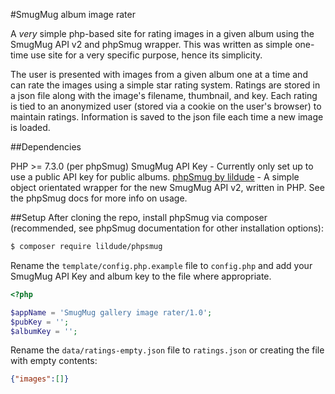 #SmugMug album image rater

A _very_ simple php-based site for rating images in a given album using the SmugMug API v2 and phpSmug wrapper. This was written as simple one-time use site for a very specific purpose, hence its simplicity.

The user is presented with images from a given album one at a time and can rate the images using a simple star rating system. Ratings are stored in a json file along with the image's filename, thumbnail, and key. Each rating is tied to an anonymized user (stored via a cookie on the user's browser) to maintain ratings. Information is saved to the json file each time a new image is loaded.

##Dependencies

PHP >= 7.3.0 (per phpSmug)
SmugMug API Key - Currently only set up to use a public API key for public albums.
[phpSmug by lildude](https://github.com/lildude/phpSmug) - A simple object orientated wrapper for the new SmugMug API v2, written in PHP. See the phpSmug docs for more info on usage.

##Setup
After cloning the repo, install phpSmug via composer (recommended, see phpSmug documentation for other installation options):

```bash
$ composer require lildude/phpsmug
```

Rename the `template/config.php.example` file to `config.php` and add your SmugMug API Key and album key to the file where appropriate.

```php
<?php

$appName = 'SmugMug gallery image rater/1.0';
$pubKey = '';
$albumKey = '';
```

Rename the `data/ratings-empty.json` file to `ratings.json` or creating the file with empty contents:

```json
{"images":[]}
```
